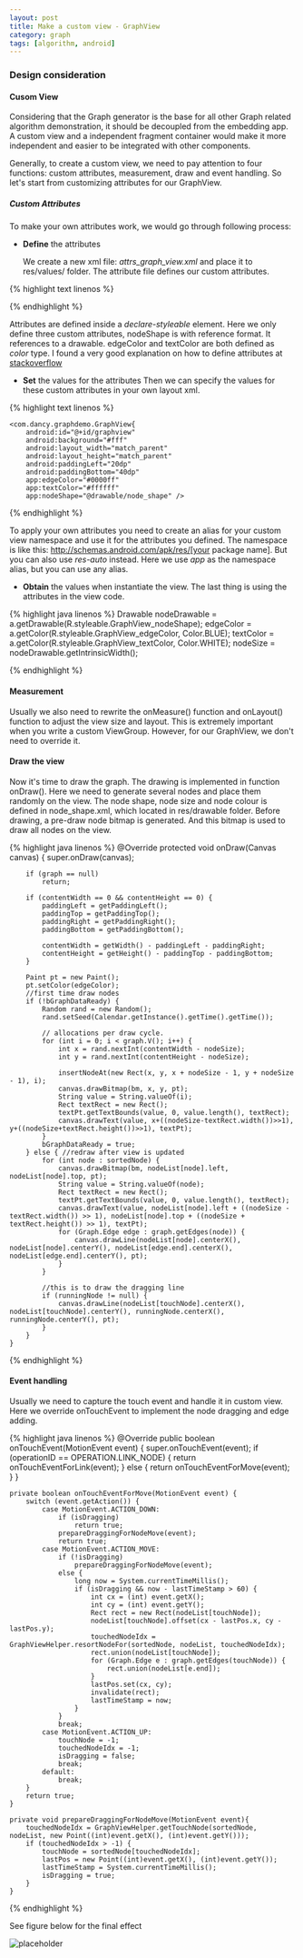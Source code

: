 ```yaml
---
layout: post
title: Make a custom view - GraphView
category: graph
tags: [algorithm, android]
---
```

### Design consideration

#### Cusom View

Considering that the Graph generator is the base for all other Graph related algorithm demonstration, it should be decoupled from the embedding app. A custom view and a independent fragment container would make it more independent and easier to be integrated with other components.

Generally, to create a custom view, we need to pay attention to four functions: custom attributes, measurement, draw and event handling. So let's start from  customizing attributes for our GraphView.

##### Custom Attributes

To make your own attributes work, we would go through following process: 

- **Define** the attributes 

   We create a new xml file: *attrs_graph_view.xml* and place it to res/values/ folder. The attribute file defines our custom attributes. 

{% highlight text linenos %}

<resources>
    <declare-styleable name="GraphView">
        <attr name="nodeShape" format="reference" />
        <attr name="edgeColor" format="color" />
        <attr name="textColor" format="color" />
    </declare-styleable>
</resources>
{% endhighlight %}

Attributes are defined inside a *declare-styleable* element. Here we only define three custom attributes, nodeShape is with reference format. It references to a drawable. edgeColor and textColor are both defined as *color* type. I found a very good explanation on how to define attributes at [stackoverflow](http://stackoverflow.com/a/3441986/1411938)

- **Set** the values for the attributes 
Then we can specify the values for these custom attributes in your own layout xml. 

{% highlight text linenos %}
<FrameLayout xmlns:android="http://schemas.android.com/apk/res/android"
    xmlns:app="http://schemas.android.com/apk/res-auto"
    android:layout_width="match_parent" android:layout_height="match_parent">

    <com.dancy.graphdemo.GraphView{
        android:id="@+id/graphview"
        android:background="#fff"
        android:layout_width="match_parent"
        android:layout_height="match_parent"
        android:paddingLeft="20dp"
        android:paddingBottom="40dp"
        app:edgeColor="#0000ff"
        app:textColor="#ffffff"
        app:nodeShape="@drawable/node_shape" />
</FrameLayout>
{% endhighlight %}

To apply your own attributes you need to create an alias for your custom view namespace and use it for the attributes you defined. The namespace is like this:  http://schemas.android.com/apk/res/[your package name]. But you can also use *res-auto* instead. Here we use *app* as the namespace alias, but you can use any alias.

- **Obtain** the values when instantiate the view.
The last thing is using the attributes in the view code. 

{% highlight java linenos %}
        Drawable nodeDrawable = a.getDrawable(R.styleable.GraphView_nodeShape);
        edgeColor = a.getColor(R.styleable.GraphView_edgeColor, Color.BLUE);
        textColor = a.getColor(R.styleable.GraphView_textColor, Color.WHITE);
        nodeSize = nodeDrawable.getIntrinsicWidth();

{% endhighlight %}

#### Measurement

Usually we also need to rewrite the onMeasure() function and onLayout() function to adjust the view size and layout. This is extremely important when you write a custom ViewGroup. However, for our GraphView, we don't need to override it.

#### Draw the view

Now it's time to draw the graph. The drawing is implemented in function onDraw(). Here we need to generate several nodes and place them randomly on the view. The node shape, node size and node colour is defined in node_shape.xml, which located in res/drawable folder.  Before drawing, a pre-draw node bitmap is generated. And this bitmap is used to draw all nodes on the view.

{% highlight java linenos %}
   @Override
protected void onDraw(Canvas canvas) {
        super.onDraw(canvas);

        if (graph == null)
            return;

        if (contentWidth == 0 && contentHeight == 0) {
            paddingLeft = getPaddingLeft();
            paddingTop = getPaddingTop();
            paddingRight = getPaddingRight();
            paddingBottom = getPaddingBottom();

            contentWidth = getWidth() - paddingLeft - paddingRight;
            contentHeight = getHeight() - paddingTop - paddingBottom;
        }

        Paint pt = new Paint();
        pt.setColor(edgeColor);
        //first time draw nodes
        if (!bGraphDataReady) {
            Random rand = new Random();
            rand.setSeed(Calendar.getInstance().getTime().getTime());

            // allocations per draw cycle.
            for (int i = 0; i < graph.V(); i++) {
                int x = rand.nextInt(contentWidth - nodeSize);
                int y = rand.nextInt(contentHeight - nodeSize);

                insertNodeAt(new Rect(x, y, x + nodeSize - 1, y + nodeSize - 1), i);
                canvas.drawBitmap(bm, x, y, pt);
                String value = String.valueOf(i);
                Rect textRect = new Rect();
                textPt.getTextBounds(value, 0, value.length(), textRect);
                canvas.drawText(value, x+((nodeSize-textRect.width())>>1), y+((nodeSize+textRect.height())>>1), textPt);
            }
            bGraphDataReady = true;
        } else { //redraw after view is updated
            for (int node : sortedNode) {
                canvas.drawBitmap(bm, nodeList[node].left, nodeList[node].top, pt);
                String value = String.valueOf(node);
                Rect textRect = new Rect();
                textPt.getTextBounds(value, 0, value.length(), textRect);
                canvas.drawText(value, nodeList[node].left + ((nodeSize - textRect.width()) >> 1), nodeList[node].top + ((nodeSize + textRect.height()) >> 1), textPt);
                for (Graph.Edge edge : graph.getEdges(node)) {
                    canvas.drawLine(nodeList[node].centerX(), nodeList[node].centerY(), nodeList[edge.end].centerX(), nodeList[edge.end].centerY(), pt);
                }
            }

            //this is to draw the dragging line
            if (runningNode != null) {
                canvas.drawLine(nodeList[touchNode].centerX(), nodeList[touchNode].centerY(), runningNode.centerX(), runningNode.centerY(), pt);
            }
        }
    }

{% endhighlight %}


#### Event handling

Usually we need to capture the touch event and handle it in custom view. Here we override onTouchEvent to implement the node dragging and edge adding.

{% highlight java linenos %}
    @Override
    public boolean onTouchEvent(MotionEvent event) {
        super.onTouchEvent(event);
            if (operationID == OPERATION.LINK_NODE) {
                return onTouchEventForLink(event);
            } else {
                return onTouchEventForMove(event);
            }
    }

    private boolean onTouchEventForMove(MotionEvent event) {
        switch (event.getAction()) {
            case MotionEvent.ACTION_DOWN:
                if (isDragging)
                    return true;
                prepareDraggingForNodeMove(event);
                return true;
            case MotionEvent.ACTION_MOVE:
                if (!isDragging)
                    prepareDraggingForNodeMove(event);
                else {
                    long now = System.currentTimeMillis();
                    if (isDragging && now - lastTimeStamp > 60) {
                        int cx = (int) event.getX();
                        int cy = (int) event.getY();
                        Rect rect = new Rect(nodeList[touchNode]);
                        nodeList[touchNode].offset(cx - lastPos.x, cy - lastPos.y);
                        touchedNodeIdx = GraphViewHelper.resortNodeFor(sortedNode, nodeList, touchedNodeIdx);
                        rect.union(nodeList[touchNode]);
                        for (Graph.Edge e : graph.getEdges(touchNode)) {
                            rect.union(nodeList[e.end]);
                        }
                        lastPos.set(cx, cy);
                        invalidate(rect);
                        lastTimeStamp = now;
                    }
                }
                break;
            case MotionEvent.ACTION_UP:
                touchNode = -1;
                touchedNodeIdx = -1;
                isDragging = false;
                break;
            default:
                break;
        }
        return true;
    }

    private void prepareDraggingForNodeMove(MotionEvent event){
        touchedNodeIdx = GraphViewHelper.getTouchNode(sortedNode, nodeList, new Point((int)event.getX(), (int)event.getY()));
        if (touchedNodeIdx > -1) {
            touchNode = sortedNode[touchedNodeIdx];
            lastPos = new Point((int)event.getX(), (int)event.getY());
            lastTimeStamp = System.currentTimeMillis();
            isDragging = true;
        }
    }
	
{% endhighlight %}

See figure below for the final effect

![placeholder](/images/graphview/graph_view.png)




